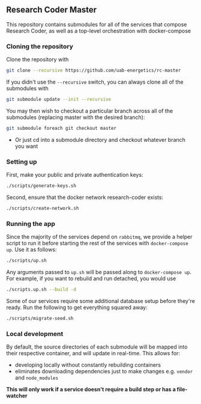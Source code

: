 ## Research Coder Master
This repository contains submodules for all of the services that compose Research Coder, 
as well as a top-level orchestration with docker-compose


### Cloning the repository
Clone the repository with
```bash
git clone --recursive https://github.com/uab-energetics/rc-master
```
If you didn't use the `--recursive` switch, you can always clone all of the submodules with
```bash
git submodule update --init --recursive
```
You may then wish to checkout a particular branch across all of the submodules
 (replacing master with the desired branch): 
```bash
git submodule foreach git checkout master
```
* Or just cd into a submodule directory and checkout whatever branch you want

### Setting up
First, make your public and private authentication keys:
```bash
./scripts/generate-keys.sh
``` 
Second, ensure that the docker network research-coder exists:
```bash
./scripts/create-network.sh
```

### Running the app
Since the majority of the services depend on `rabbitmq`, we provide a helper script to run it before starting the rest of the services with `docker-compose up`. Use it as follows:
```bash
./scripts/up.sh
```
Any arguments passed to `up.sh` will be passed along to `docker-compose up`. For example, if you want to rebuild and run detached, you would use
```bash
./scripts.up.sh --build -d
```


Some of our services require some additional database setup before they're ready. Run the following to get everything squared away:
```bash
./scripts/migrate-seed.sh
```

### Local development
By default, the source directories of each submodule will be mapped into their respective container, and will update in real-time. This allows for:
* developing locally without constantly rebuilding containers
* eliminates downloading dependencies just to make changes e.g. `vendor` and `node_modules`

**This will only work if a service doesn't require a build step or has a file-watcher**
